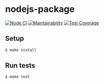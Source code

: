 # nodejs-package

[![Node CI](https://github.com/k-onrad/make-a-room/workflows/Node%20CI/badge.svg)](https://github.com/k-onrad/make-a-room/actions)
[![Maintainability](https://api.codeclimate.com/v1/badges/dfc50c2d88cd46d069c1/maintainability)](https://codeclimate.com/github/k-onrad/make-a-room/maintainability)
[![Test Coverage](https://api.codeclimate.com/v1/badges/dfc50c2d88cd46d069c1/test_coverage)](https://codeclimate.com/github/k-onrad/make-a-room/test_coverage)

## Setup

```sh
$ make install
```

## Run tests

```sh
$ make test
```
